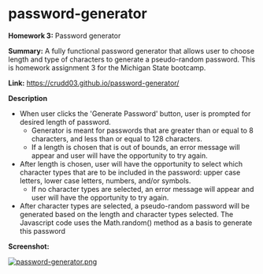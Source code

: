 # password-generator
**Homework 3:** Password generator

**Summary:** A fully functional password generator that allows user to choose length and type of characters to generate a pseudo-random password. This is homework assignment 3 for the Michigan State bootcamp.

**Link:** https://crudd03.github.io/password-generator/

**Description**
* When user clicks the 'Generate Password' button, user is prompted for desired length of password.
  * Generator is meant for passwords that are greater than or equal to 8 characters, and less than or equal to 128 characters.
  * If a length is chosen that is out of bounds, an error message will appear and user will have the opportunity to try again.
* After length is chosen, user will have the opportunity to select which character types that are to be included in the password: upper case letters, lower case letters, numbers, and/or symbols.
  * If no character types are selected, an error message will appear and user will have the opportunity to try again.
* After character types are selected, a pseudo-random password will be generated based on the length and character types selected. The Javascript code uses the Math.random() method as a basis to generate this password

**Screenshot:**

[![password-generator.png](https://i.postimg.cc/8CVF9Jck/password-generator.png)](https://postimg.cc/68Y5GQCF)

